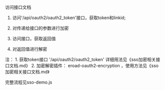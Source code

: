 访问接口文档

1. 访问'/api/oauth2/oauth2_token'接口，获取token和linkid;

2. 对传递给接口的参数进行加密

3. 访问接口，获取返回值

4. 对返回值进行解密

注：
    1. 获取token接口 '/api/oauth2/oauth2_token' 详细用法见《sso加密相关接口文档.md》
    2. 加密解密插件： eroad-oauth2-encryption ，使用方法见《sso加密相关接口文档.md》

完整流程见sso-demo.js